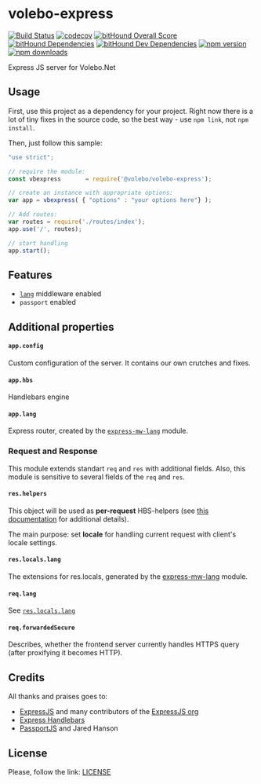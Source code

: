 # volebo-express

[![Build Status](https://travis-ci.org/volebo/volebo-express.svg?branch=master)](https://travis-ci.org/volebo/volebo-express)
[![codecov](https://codecov.io/gh/volebo/volebo-express/branch/master/graph/badge.svg)](https://codecov.io/gh/volebo/volebo-express)
[![bitHound Overall Score](https://www.bithound.io/github/volebo/volebo-express/badges/score.svg)](https://www.bithound.io/github/volebo/volebo-express)
[![bitHound Dependencies](https://www.bithound.io/github/volebo/volebo-express/badges/dependencies.svg)](https://www.bithound.io/github/volebo/volebo-express/master/dependencies/npm)
[![bitHound Dev Dependencies](https://www.bithound.io/github/volebo/volebo-express/badges/devDependencies.svg)](https://www.bithound.io/github/volebo/volebo-express/master/dependencies/npm)
[![npm version](https://img.shields.io/npm/v/@volebo/volebo-express.svg)](https://www.npmjs.com/package/@volebo/volebo-express)
[![npm downloads](https://img.shields.io/npm/dm/@volebo/volebo-express.svg)](https://www.npmjs.com/package/@volebo/volebo-express)

Express JS server for Volebo.Net

## Usage

First, use this project as a dependency for your project. Right now there is a lot of tiny fixes in the source code, so the best way - use `npm link`, not `npm install`.

Then, just follow this sample:

```javascript
"use strict";

// require the module:
const vbexpress       = require('@volebo/volebo-express');

// create an instance with appropriate options:
var app = vbexpress( { "options" : "your options here"} );

// Add routes:
var routes = require('./routes/index');
app.use('/', routes);

// start handling
app.start();
```

## Features

* [`lang`][express-mw-lang] middleware enabled
* `passport` enabled

## Additional properties

#### `app.config`

Custom configuration of the server. It contains our own crutches and fixes.

#### `app.hbs`

Handlebars engine

#### `app.lang`

Express router, created by the [`express-mw-lang`][express-mw-lang] module.

### Request and Response

This module extends standart `req` and `res` with additional fields. Also, this module is sensitive to several fields of the `req` and `res`.

#### `res.helpers`

This object will be used as **per-request** HBS-helpers (see [this documentation][express-hbs-helpers] for additional details).

The main purpose: set **locale** for handling current request with client's locale settings.

#### `res.locals.lang`

The extensions for res.locals, generated by the [express-mw-lang] module.

#### `req.lang`

See [`res.locals.lang`](#res-locals-lang)

#### `req.forwardedSecure`

Describes, whether the frontend server currently handles HTTPS query (after proxifying it becomes HTTP).

## Credits

All thanks and praises goes to:

* [ExpressJS](http://expressjs.com) and many contributors of the [ExpressJS org](https://github.com/expressjs)
* [Express Handlebars](https://github.com/ericf/express-handlebars)
* [PassportJS](http://passportjs.org/) and Jared Hanson

## License

Please, follow the link: [LICENSE](LICENSE)

[express-mw-lang]: ../../../express-mw-lang
[express-hbs-helpers]: https://www.npmjs.com/package/express-handlebars#helpers-1
